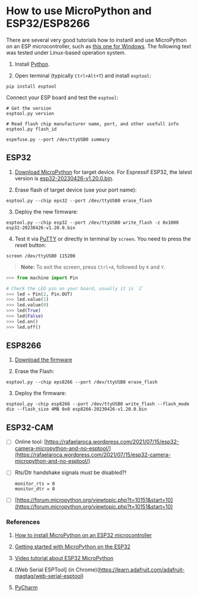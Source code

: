 # How to use MicroPython and ESP32/ESP8266

There are several very good tutorials how to instanll and use MicroPython on an ESP microcontroller, such as [this one for Windows](https://pythonforundergradengineers.com/how-to-install-micropython-on-an-esp32.html). The following text was tested under Linux-based operation system.

1. Install [Python](https://www.python.org/downloads/).

2. Open terminal (typically `Ctrl+Alt+T`) and install `esptool`:

  ```shell
  pip install esptool
  ```

  Connect your ESP board and test the `esptool`:

  ```shell
  # Get the version
  esptool.py version

  # Read flash chip manufacturer name, port, and other usefull info
  esptool.py flash_id

  espefuse.py --port /dev/ttyUSB0 summary
  ```

## ESP32

1. [Download MicroPython](http://micropython.org/download/) for target device. For Espressif ESP32, the latest version is [esp32-20230426-v1.20.0.bin](https://micropython.org/resources/firmware/esp32-20230426-v1.20.0.bin).

2. Erase flash of target device (use your port name):

  ```shell
  esptool.py --chip eps32 --port /dev/ttyUSB0 erase_flash
  ```

3. Deploy the new firmware:

  ```shell
  esptool.py --chip esp32 --port /dev/ttyUSB0 write_flash -z 0x1000 esp32-20230426-v1.20.0.bin
  ```

4. Test it via [PuTTY](https://putty.org/) or directly in terminal by `screen`. You need to press the reset button:

  ```shaell
  screen /dev/ttyUSB0 115200 
  ```

  > **Note:** To exit the screen, press `Ctrl+A`, followed by `K` and `Y`.

  ```python
  >>> from machine import Pin

  # Check the LED pin on your board, usually it is `2`
  >>> led = Pin(2, Pin.OUT)
  >>> led.value(1)
  >>> led.value(0)
  >>> led(True)
  >>> led(False)
  >>> led.on()
  >>> led.off()
  ```

## ESP8266

1. [Download the firmware](https://micropython.org/download/esp8266/)

2. Erase the Flash:
    
  ```shell
  esptool.py --chip eps8266 --port /dev/ttyUSB0 erase_flash
  ```
    
3. Deploy the firmware:
    
  ```shell
  esptool.py -chip esp8266 --port /dev/ttyUSB0 write_flash --flash_mode dio --flash_size 4MB 0x0 esp8266-20230426-v1.20.0.bin
  ```

## ESP32-CAM

- [ ] Online tool: [https://rafaelaroca.wordpress.com/2021/07/15/esp32-camera-micropython-and-no-esptool/](https://rafaelaroca.wordpress.com/2021/07/15/esp32-camera-micropython-and-no-esptool/)
- [ ] Rts/Dtr handshake signals must be disabled?!

  ```shell
  monitor_rts = 0
  monitor_dtr = 0
  ```

- [ ] [https://forum.micropython.org/viewtopic.php?t=10151&start=10](https://forum.micropython.org/viewtopic.php?t=10151&start=10)

### References

1. [How to install MicroPython on an ESP32 microcontroller ](https://pythonforundergradengineers.com/how-to-install-micropython-on-an-esp32.html)

2. [Getting started with MicroPython on the ESP32](https://docs.micropython.org/en/latest/esp32/tutorial/intro.html)

3. [Video tutorial about ESP32 MicroPython](https://www.youtube.com/playlist?list=PLw0SimokefZ3uWQoRsyf-gKNSs4Td-0k6)

4. [Web Serial ESPTool] (in Chrome)(https://learn.adafruit.com/adafruit-magtag/web-serial-esptool)

5. [PyCharm](https://www.youtube.com/watch?v=nnKyBhFzTmk)
